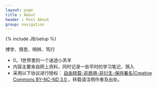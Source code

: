 ```yaml
---
layout: page
title : About
header : Post About
group: navigation
---
```

{% include JB/setup %}

博学、慎思、明辨、笃行

- 0，1世界里的一个迷途小羔羊
- 内容主要来自网上资料，同时记录一些平时的学习笔记，慎入
- 采用以下协议进行授权： [自由转载-非商用-非衍生-保持署名|Creative Commons BY-NC-ND 3.0 ](http://creativecommons.org/licenses/by-nc-nd/3.0/deed.zh)，转载请注明作者及出处。